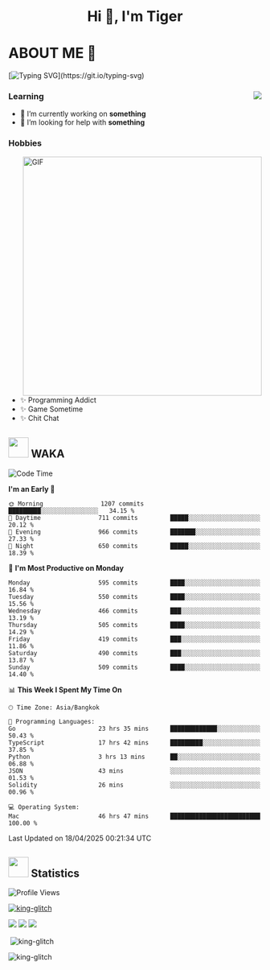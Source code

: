 <h1 align="center">Hi 👋, I'm Tiger</h1>




# ABOUT ME 💬

[![Typing SVG](https://readme-typing-svg.herokuapp.com?color=22F771&vCenter=true&lines=A+perssionate+developer+from+nowhere.)](https://git.io/typing-svg)

<div>
 <img align="right" src="https://spotify-github-profile.vercel.app/api/view?uid=12129734423&cover_image=false&theme=default&bar_color=22d016&bar_color_cover=true" />
 <h3>Learning</h3>
 
 <ul>
  <li>🔭 I’m currently working on <b>something</b></li>
  <li>🤝 I’m looking for help with <b>something</b></li>
 </ul>
 
</div>
<div>
 <h3>Hobbies</h3>
 <img align="right" height="475px"  alt="GIF" src="https://i.pinimg.com/originals/1f/b7/db/1fb7dbee557e5ed509f7517da8a84d58.gif" />
 <ul>
  <li>✨ Programming Addict</li>
  <li>✨ Game Sometime</li>
  <li>✨ Chit Chat</li>
 </ul>
 
</div>



## <img height="40" src="https://raw.githubusercontent.com/innng/innng/master/assets/kyubey.gif"/> WAKA

<!--START_SECTION:waka-->
![Code Time](http://img.shields.io/badge/Code%20Time-3%2C743%20hrs%2016%20mins-blue)

**I'm an Early 🐤** 

```text
🌞 Morning                1207 commits        █████████░░░░░░░░░░░░░░░░   34.15 % 
🌆 Daytime                711 commits         █████░░░░░░░░░░░░░░░░░░░░   20.12 % 
🌃 Evening                966 commits         ███████░░░░░░░░░░░░░░░░░░   27.33 % 
🌙 Night                  650 commits         █████░░░░░░░░░░░░░░░░░░░░   18.39 % 
```
📅 **I'm Most Productive on Monday** 

```text
Monday                   595 commits         ████░░░░░░░░░░░░░░░░░░░░░   16.84 % 
Tuesday                  550 commits         ████░░░░░░░░░░░░░░░░░░░░░   15.56 % 
Wednesday                466 commits         ███░░░░░░░░░░░░░░░░░░░░░░   13.19 % 
Thursday                 505 commits         ████░░░░░░░░░░░░░░░░░░░░░   14.29 % 
Friday                   419 commits         ███░░░░░░░░░░░░░░░░░░░░░░   11.86 % 
Saturday                 490 commits         ███░░░░░░░░░░░░░░░░░░░░░░   13.87 % 
Sunday                   509 commits         ████░░░░░░░░░░░░░░░░░░░░░   14.40 % 
```


📊 **This Week I Spent My Time On** 

```text
🕑︎ Time Zone: Asia/Bangkok

💬 Programming Languages: 
Go                       23 hrs 35 mins      █████████████░░░░░░░░░░░░   50.43 % 
TypeScript               17 hrs 42 mins      █████████░░░░░░░░░░░░░░░░   37.85 % 
Python                   3 hrs 13 mins       ██░░░░░░░░░░░░░░░░░░░░░░░   06.88 % 
JSON                     43 mins             ░░░░░░░░░░░░░░░░░░░░░░░░░   01.53 % 
Solidity                 26 mins             ░░░░░░░░░░░░░░░░░░░░░░░░░   00.96 % 

💻 Operating System: 
Mac                      46 hrs 47 mins      █████████████████████████   100.00 % 
```


 Last Updated on 18/04/2025 00:21:34 UTC
<!--END_SECTION:waka-->
## <img height="40" src="https://raw.githubusercontent.com/innng/innng/master/assets/kyubey.gif"/> Statistics
![Profile Views](https://komarev.com/ghpvc/?username=king-glitch)  

<p align="left"> 
 <a href="https://github.com/ryo-ma/github-profile-trophy">
  <img src="https://github-profile-trophy.vercel.app/?username=king-glitch&theme=dracula" alt="king-glitch" />
 </a> </p>

![](https://github-profile-summary-cards.vercel.app/api/cards/profile-details?username=king-glitch&theme=dracula)
![](https://github-profile-summary-cards.vercel.app/api/cards/stats?username=king-glitch&theme=dracula) 
![](https://github-profile-summary-cards.vercel.app/api/cards/productive-time?username=king-glitch&theme=dracula)


<p>&nbsp;<img align="center" src="https://github-readme-stats.vercel.app/api?username=king-glitch&theme=dracula" alt="king-glitch" /></p>

<p><img align="center" src="https://github-readme-streak-stats.herokuapp.com/?user=king-glitch&theme=dracula" alt="king-glitch" /></p>
